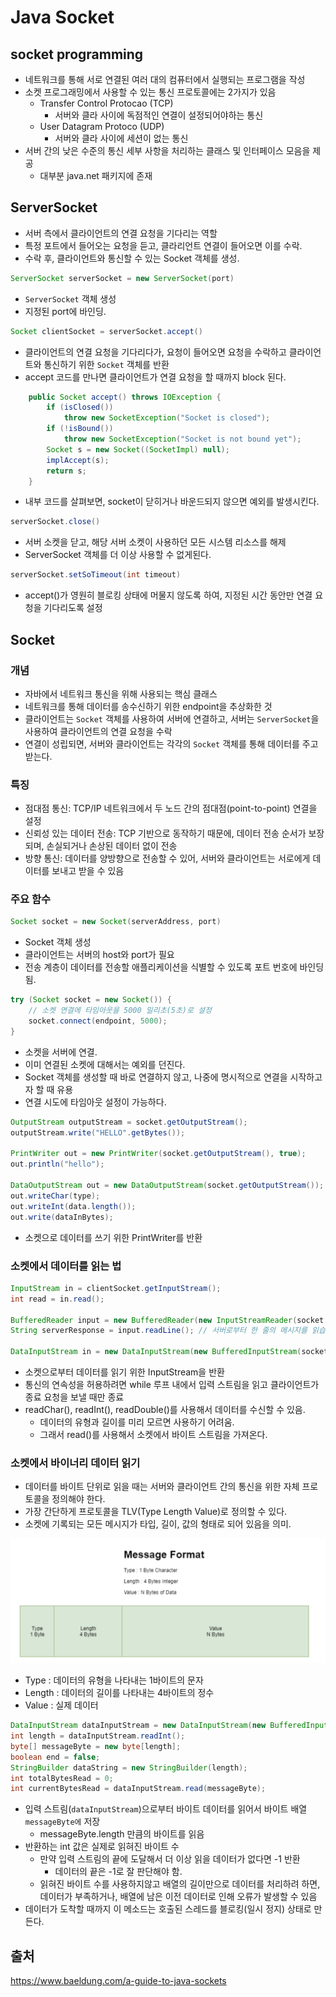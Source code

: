 # Java Socket

## socket programming
- 네트워크를 통해 서로 연결된 여러 대의 컴퓨터에서 실행되는 프로그램을 작성
- 소켓 프로그래밍에서 사용할 수 있는 통신 프로토콜에는 2가지가 있음
  - Transfer Control Protocao (TCP)
    - 서버와 클라 사이에 독점적인 연결이 설정되어야하는 통신
  - User Datagram Protoco (UDP)
    - 서버와 클라 사이에 세션이 없는 통신
-  서버 간의 낮은 수준의 통신 세부 사항을 처리하는 클래스 및 인터페이스 모음을 제공
   -  대부분 java.net 패키지에 존재

## ServerSocket
- 서버 측에서 클라이언트의 연결 요청을 기다리는 역할
- 특정 포트에서 들어오는 요청을 듣고, 클라리언트 연결이 들어오면 이를 수락.
- 수락 후, 클라이언트와 통신할 수 있는 Socket 객체를 생성.

```java
ServerSocket serverSocket = new ServerSocket(port)
```
- `ServerSocket` 객체 생성
- 지정된 port에 바인딩.

```java
Socket clientSocket = serverSocket.accept()
```
- 클라이언트의 연결 요청을 기다리다가, 요청이 들어오면 요청을 수락하고 클라이언트와 통신하기 위한 `Socket` 객체를 반환
- accept 코드를 만나면 클라이언트가 연결 요청을 할 때까지 block 된다.


```java
    public Socket accept() throws IOException {
        if (isClosed())
            throw new SocketException("Socket is closed");
        if (!isBound())
            throw new SocketException("Socket is not bound yet");
        Socket s = new Socket((SocketImpl) null);
        implAccept(s);
        return s;
    }
```
- 내부 코드를 살펴보면, socket이 닫히거나 바운드되지 않으면 예외를 발생시킨다.


```java
serverSocket.close()
```
- 서버 소켓을 닫고, 해당 서버 소켓이 사용하던 모든 시스템 리소스를 해제
- ServerSocket 객체를 더 이상 사용할 수 없게된다.

```java
serverSocket.setSoTimeout(int timeout)
```
- accept()가 영원히 블로킹 상태에 머물지 않도록 하여, 지정된 시간 동안만 연결 요청을 기다리도록 설정


## Socket


### 개념
-  자바에서 네트워크 통신을 위해 사용되는 핵심 클래스
-  네트워크를 통해 데이터를 송수신하기 위한 endpoint을 추상화한 것
-  클라이언트는 `Socket` 객체를 사용하여 서버에 연결하고, 서버는 `ServerSocket`을 사용하여 클라이언트의 연결 요청을 수락
-  연결이 성립되면, 서버와 클라이언트는 각각의 `Socket` 객체를 통해 데이터를 주고받는다.
  
### 특징
- 점대점 통신: TCP/IP 네트워크에서 두 노드 간의 점대점(point-to-point) 연결을 설정
- 신뢰성 있는 데이터 전송: TCP 기반으로 동작하기 때문에, 데이터 전송 순서가 보장되며, 손실되거나 손상된 데이터 없이 전송
- 방향 통신: 데이터를 양방향으로 전송할 수 있어, 서버와 클라이언트는 서로에게 데이터를 보내고 받을 수 있음

### 주요 함수
  
```java
Socket socket = new Socket(serverAddress, port)
```
- Socket 객체 생성
- 클라이언트는 서버의 host와 port가 필요
- 전송 계층이 데이터를 전송할 애플리케이션을 식별할 수 있도록 포트 번호에 바인딩 됨.

```java
try (Socket socket = new Socket()) {
    // 소켓 연결에 타임아웃을 5000 밀리초(5초)로 설정
    socket.connect(endpoint, 5000);
}
```
- 소켓을 서버에 연결. 
- 이미 연결된 소켓에 대해서는 예외를 던진다.
- Socket 객체를 생성할 때 바로 연결하지 않고, 나중에 명시적으로 연결을 시작하고자 할 때 유용
- 연결 시도에 타임아웃 설정이 가능하다.

```java
OutputStream outputStream = socket.getOutputStream();
outputStream.write("HELLO".getBytes());

PrintWriter out = new PrintWriter(socket.getOutputStream(), true);
out.println("hello");

DataOutputStream out = new DataOutputStream(socket.getOutputStream());
out.writeChar(type);
out.writeInt(data.length());
out.write(dataInBytes);
```
- 소켓으로 데이터를 쓰기 위한 PrintWriter를 반환

### 소켓에서 데이터를 읽는 법

```java
InputStream in = clientSocket.getInputStream();
int read = in.read();

BufferedReader input = new BufferedReader(new InputStreamReader(socket.getInputStream()));
String serverResponse = input.readLine(); // 서버로부터 한 줄의 메시지를 읽습니다.

DataInputStream in = new DataInputStream(new BufferedInputStream(socket.getInputStream()));

```
- 소켓으로부터 데이터를 읽기 위한 InputStream을 반환
- 통신의 연속성을 허용하려면 while 루프 내에서 입력 스트림을 읽고 클라이언트가 종료 요청을 보낼 때만 종료
- readChar(), readInt(), readDouble()를 사용해서 데이터를 수신할 수 있음.
  - 데이터의 유형과 길이를 미리 모르면 사용하기 어려움.
  - 그래서 read()를 사용해서 소켓에서 바이트 스트림을 가져온다.

### 소켓에서 바이너리 데이터 읽기
- 데이터를 바이트 단위로 읽을 때는 서버와 클라이언트 간의 통신을 위한 자체 프로토콜을 정의해야 한다.
- 가장 간단하게 프로토콜을 TLV(Type Length Value)로 정의할 수 있다.
- 소켓에 기록되는 모든 메시지가 타입, 길이, 값의 형태로 되어 있음을 의미.

![tlv](../../images/Java/tlv.png)

- Type : 데이터의 유형을 나타내는 1바이트의 문자 
- Length : 데이터의 길이를 나타내는 4바이트의 정수
- Value : 실제 데이터

```java
DataInputStream dataInputStream = new DataInputStream(new BufferedInputStream(socket.getInputStream()));
int length = dataInputStream.readInt();
byte[] messageByte = new byte[length];
boolean end = false;
StringBuilder dataString = new StringBuilder(length);
int totalBytesRead = 0;
int currentBytesRead = dataInputStream.read(messageByte);
```
-  입력 스트림(`dataInputStream`)으로부터 바이트 데이터를 읽어서 바이트 배열 `messageByte에` 저장
   -  messageByte.length 만큼의 바이트를 읽음
-  반환하는 int 값은 실제로 읽혀진 바이트 수
   -  만약 입력 스트림의 끝에 도달해서 더 이상 읽을 데이터가 없다면 -1 반환
      -  데이터의 끝은 -1로 잘 판단해야 함.
   -  읽혀진 바이트 수를 사용하지않고 배열의 길이만으로 데이터를 처리하려 하면, 데이터가 부족하거나, 배열에 남은 이전 데이터로 인해 오류가 발생할 수 있음
-  데이터가 도착할 때까지 이 메소드는 호출된 스레드를 블로킹(일시 정지) 상태로 만든다.

## 출처
https://www.baeldung.com/a-guide-to-java-sockets
